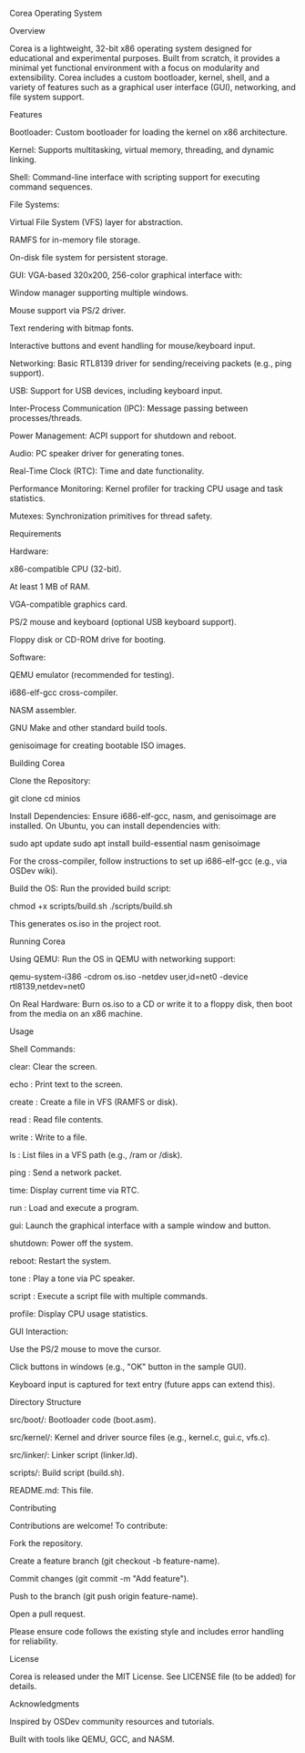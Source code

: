 Corea Operating System

Overview

Corea is a lightweight, 32-bit x86 operating system designed for educational and experimental purposes. Built from scratch, it provides a minimal yet functional environment with a focus on modularity and extensibility. Corea includes a custom bootloader, kernel, shell, and a variety of features such as a graphical user interface (GUI), networking, and file system support.

Features





Bootloader: Custom bootloader for loading the kernel on x86 architecture.



Kernel: Supports multitasking, virtual memory, threading, and dynamic linking.



Shell: Command-line interface with scripting support for executing command sequences.



File Systems:





Virtual File System (VFS) layer for abstraction.



RAMFS for in-memory file storage.



On-disk file system for persistent storage.



GUI: VGA-based 320x200, 256-color graphical interface with:





Window manager supporting multiple windows.



Mouse support via PS/2 driver.



Text rendering with bitmap fonts.



Interactive buttons and event handling for mouse/keyboard input.



Networking: Basic RTL8139 driver for sending/receiving packets (e.g., ping support).



USB: Support for USB devices, including keyboard input.



Inter-Process Communication (IPC): Message passing between processes/threads.



Power Management: ACPI support for shutdown and reboot.



Audio: PC speaker driver for generating tones.



Real-Time Clock (RTC): Time and date functionality.



Performance Monitoring: Kernel profiler for tracking CPU usage and task statistics.



Mutexes: Synchronization primitives for thread safety.

Requirements





Hardware:





x86-compatible CPU (32-bit).



At least 1 MB of RAM.



VGA-compatible graphics card.



PS/2 mouse and keyboard (optional USB keyboard support).



Floppy disk or CD-ROM drive for booting.



Software:





QEMU emulator (recommended for testing).



i686-elf-gcc cross-compiler.



NASM assembler.



GNU Make and other standard build tools.



genisoimage for creating bootable ISO images.

Building Corea





Clone the Repository:

git clone <repository-url>
cd minios



Install Dependencies: Ensure i686-elf-gcc, nasm, and genisoimage are installed. On Ubuntu, you can install dependencies with:

sudo apt update
sudo apt install build-essential nasm genisoimage

For the cross-compiler, follow instructions to set up i686-elf-gcc (e.g., via OSDev wiki).



Build the OS: Run the provided build script:

chmod +x scripts/build.sh
./scripts/build.sh

This generates os.iso in the project root.

Running Corea





Using QEMU: Run the OS in QEMU with networking support:

qemu-system-i386 -cdrom os.iso -netdev user,id=net0 -device rtl8139,netdev=net0



On Real Hardware: Burn os.iso to a CD or write it to a floppy disk, then boot from the media on an x86 machine.

Usage





Shell Commands:





clear: Clear the screen.



echo <text>: Print text to the screen.



create <file>: Create a file in VFS (RAMFS or disk).



read <file>: Read file contents.



write <file> <content>: Write to a file.



ls <path>: List files in a VFS path (e.g., /ram or /disk).



ping <data>: Send a network packet.



time: Display current time via RTC.



run <program>: Load and execute a program.



gui: Launch the graphical interface with a sample window and button.



shutdown: Power off the system.



reboot: Restart the system.



tone <freq> <duration>: Play a tone via PC speaker.



script <file>: Execute a script file with multiple commands.



profile: Display CPU usage statistics.



GUI Interaction:





Use the PS/2 mouse to move the cursor.



Click buttons in windows (e.g., "OK" button in the sample GUI).



Keyboard input is captured for text entry (future apps can extend this).

Directory Structure





src/boot/: Bootloader code (boot.asm).



src/kernel/: Kernel and driver source files (e.g., kernel.c, gui.c, vfs.c).



src/linker/: Linker script (linker.ld).



scripts/: Build script (build.sh).



README.md: This file.

Contributing

Contributions are welcome! To contribute:





Fork the repository.



Create a feature branch (git checkout -b feature-name).



Commit changes (git commit -m "Add feature").



Push to the branch (git push origin feature-name).



Open a pull request.

Please ensure code follows the existing style and includes error handling for reliability.

License

Corea is released under the MIT License. See LICENSE file (to be added) for details.

Acknowledgments





Inspired by OSDev community resources and tutorials.



Built with tools like QEMU, GCC, and NASM.
